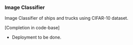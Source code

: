 ### Image Classifier

Image Classifier of ships and trucks using CIFAR-10 dataset.<br>

[Completion in code-base]

- Deployment to be done.

